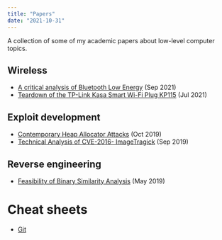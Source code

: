 ```yaml
---
title: "Papers"
date: "2021-10-31"
---
```


A collection of some of my academic papers about low-level computer topics.

## Wireless

-   [A critical analysis of Bluetooth Low Energy](/papers/2021-simmonds-radiosec-ble.pdf) (Sep 2021)
-   [Teardown of the TP-Link Kasa Smart Wi-Fi Plug KP115](/papers/2021-simmonds-radiosec-tplink-kp115-teardown.pdf) (Jul 2021)

## Exploit development

-   [Contemporary Heap Allocator Attacks](/papers/2019-simmonds-exploitdev-heap-allocators.pdf) (Oct 2019)
-   [Technical Analysis of CVE-2016- ImageTragick](/papers/2019-simmonds-exploitdev-imagetragick.pdf) (Sep 2019)

## Reverse engineering

-   [Feasibility of Binary Similarity Analysis](/papers/2019-simmonds-reveng-binary-similarity.pdf) (May 2019)

# Cheat sheets

-   [Git](/papers/git-cheatsheet.pdf)
